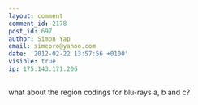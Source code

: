 ```yaml
---
layout: comment
comment_id: 2178
post_id: 697
author: Simon Yap
email: simepro@yahoo.com
date: '2012-02-22 13:57:56 +0100'
visible: true
ip: 175.143.171.206
---
```

what about the region codings for blu-rays a, b and c?
